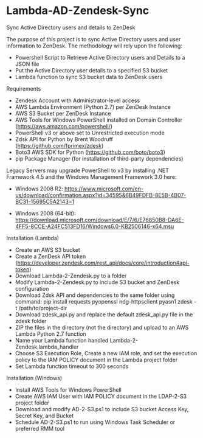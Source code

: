 # Lambda-AD-Zendesk-Sync
Sync Active Directory users and details to ZenDesk

The purpose of this project is to sync Active Directory users and user information to ZenDesk.  The methodology will rely upon the following:
  - Powershell Script to Retrieve Active Directory users and Details to a JSON file
  - Put the Active Directory user details to a specified S3 bucket
  - Lambda function to sync S3 bucket data to ZenDesk users

Requirements
  - Zendesk Account with Administrator-level access
  - AWS Lambda Environment (Python 2.7) per ZenDesk Instance
  - AWS S3 Bucket per ZenDesk Instance
  - AWS Tools for Windows PowerShell installed on Domain Controller (https://aws.amazon.com/powershell/)
  - PowerShell v3 or above set to Unrestricted execution mode
  - Zdsk API for Python by Brent Woodruff (https://github.com/fprimex/zdesk)
  - Boto3 AWS SDK for Python (https://github.com/boto/boto3)
  - pip Package Manager (for installation of third-party dependencies)

Legacy Servers may upgrade PowerShell to v3 by installing .NET Framework 4.5 and the Windows Management Framework 3.0 here:
  - Windows 2008 R2: https://www.microsoft.com/en-us/download/confirmation.aspx?id=34595&6B49FDFB-8E5B-4B07-BC31-15695C5A2143=1

  - Windows 2008 (64-bit): https://download.microsoft.com/download/E/7/6/E76850B8-DA6E-4FF5-8CCE-A24FC513FD16/Windows6.0-KB2506146-x64.msu

Installation (Lambda)
  - Create an AWS S3 bucket
  - Create a ZenDesk API token (https://developer.zendesk.com/rest_api/docs/core/introduction#api-token)
  - Download Lambda-2-Zendesk.py to a folder
  - Modify Lambda-2-Zendesk.py to include S3 bucket and ZenDesk configuration
  - Download Zdsk API and dependencies to the same folder using command: pip install requests pyopenssl ndg-httpsclient pyasn1 zdesk -t /path/to/project-dir
  - Download zdesk_api.py and replace the default zdesk_api.py file in the zdesk folder
  - ZIP the files in the directory (not the directory) and upload to an AWS Lambda Python 2.7 function
  - Name your Lambda function handled Lambda-2-Zendesk.lambda_handler
  - Choose S3 Execution Role, Create a new IAM role, and set the execution policy to the IAM POLICY document in the Lambda project folder
  - Set Lambda function timeout to 300 seconds

Installation (Windows)
  - Install AWS Tools for Windows PowerShell
  - Create AWS IAM User with IAM POLICY document in the LDAP-2-S3 project folder
  - Download and modify AD-2-S3.ps1 to include S3 bucket Access Key, Secret Key, and Bucket
  - Schedule AD-2-S3.ps1 to run using Windows Task Scheduler or preferred RMM tool
